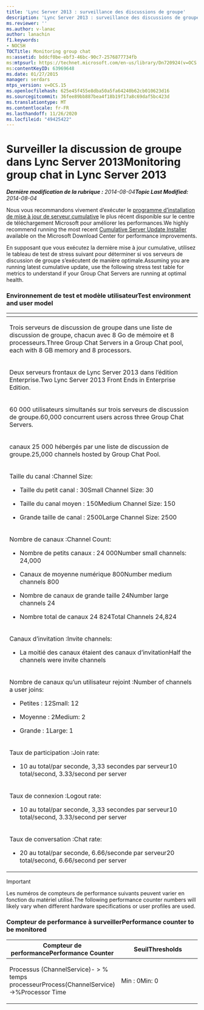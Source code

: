 ```yaml
---
title: 'Lync Server 2013 : surveillance des discussions de groupe'
description: 'Lync Server 2013 : surveillance des discussions de groupe.'
ms.reviewer: ''
ms.author: v-lanac
author: lanachin
f1.keywords:
- NOCSH
TOCTitle: Monitoring group chat
ms:assetid: bddcf0be-ebf3-46bc-90c7-2576877734fb
ms:mtpsurl: https://technet.microsoft.com/en-us/library/Dn720924(v=OCS.15)
ms:contentKeyID: 63969648
ms.date: 01/27/2015
manager: serdars
mtps_version: v=OCS.15
ms.openlocfilehash: 625e45f455e8dba50a5fa64240b62cb010623d16
ms.sourcegitcommit: 36fee89bb887bea4f18b19f17a8c69daf5bc423d
ms.translationtype: MT
ms.contentlocale: fr-FR
ms.lasthandoff: 11/26/2020
ms.locfileid: "49425422"
---
```

# <a name="monitoring-group-chat-in-lync-server-2013"></a><span data-ttu-id="34154-103">Surveiller la discussion de groupe dans Lync Server 2013</span><span class="sxs-lookup"><span data-stu-id="34154-103">Monitoring group chat in Lync Server 2013</span></span>

<div data-xmlns="http://www.w3.org/1999/xhtml">

<div class="topic" data-xmlns="http://www.w3.org/1999/xhtml" data-msxsl="urn:schemas-microsoft-com:xslt" data-cs="https://msdn.microsoft.com/">

<div data-asp="https://msdn2.microsoft.com/asp">



</div>

<div id="mainSection">

<div id="mainBody"><span data-ttu-id="34154-104">

<span> </span></span><span class="sxs-lookup"><span data-stu-id="34154-104">

<span> </span></span></span>

<span data-ttu-id="34154-105">_**Dernière modification de la rubrique :** 2014-08-04_</span><span class="sxs-lookup"><span data-stu-id="34154-105">_**Topic Last Modified:** 2014-08-04_</span></span>

<span data-ttu-id="34154-106">Nous vous recommandons vivement d’exécuter le [programme d’installation de mise à jour de serveur cumulative](https://support.microsoft.com/kb/968802) le plus récent disponible sur le centre de téléchargement Microsoft pour améliorer les performances.</span><span class="sxs-lookup"><span data-stu-id="34154-106">We highly recommend running the most recent [Cumulative Server Update Installer](https://support.microsoft.com/kb/968802) available on the Microsoft Download Center for performance improvements.</span></span>

<span data-ttu-id="34154-107">En supposant que vous exécutez la dernière mise à jour cumulative, utilisez le tableau de test de stress suivant pour déterminer si vos serveurs de discussion de groupe s’exécutent de manière optimale.</span><span class="sxs-lookup"><span data-stu-id="34154-107">Assuming you are running latest cumulative update, use the following stress test table for metrics to understand if your Group Chat Servers are running at optimal health.</span></span>

### <a name="test-environment-and-user-model"></a><span data-ttu-id="34154-108">Environnement de test et modèle utilisateur</span><span class="sxs-lookup"><span data-stu-id="34154-108">Test environment and user model</span></span>

<table>
<colgroup>
<col style="width: 100%" />
</colgroup>
<thead>
<tr class="header">
<th> </th>
</tr>
</thead>
<tbody>
<tr class="odd">
<td><p><span data-ttu-id="34154-109">Trois serveurs de discussion de groupe dans une liste de discussion de groupe, chacun avec 8 Go de mémoire et 8 processeurs.</span><span class="sxs-lookup"><span data-stu-id="34154-109">Three Group Chat Servers in a Group Chat pool, each with 8 GB memory and 8 processors.</span></span></p></td>
</tr>
<tr class="even">
<td><p><span data-ttu-id="34154-110">Deux serveurs frontaux de Lync Server 2013 dans l’édition Enterprise.</span><span class="sxs-lookup"><span data-stu-id="34154-110">Two Lync Server 2013 Front Ends in Enterprise Edition.</span></span></p></td>
</tr>
<tr class="odd">
<td><p><span data-ttu-id="34154-111">60 000 utilisateurs simultanés sur trois serveurs de discussion de groupe.</span><span class="sxs-lookup"><span data-stu-id="34154-111">60,000 concurrent users across three Group Chat Servers.</span></span></p></td>
</tr>
<tr class="even">
<td><p><span data-ttu-id="34154-112">canaux 25 000 hébergés par une liste de discussion de groupe.</span><span class="sxs-lookup"><span data-stu-id="34154-112">25,000 channels hosted by Group Chat Pool.</span></span></p></td>
</tr>
<tr class="odd">
<td><p><span data-ttu-id="34154-113">Taille du canal :</span><span class="sxs-lookup"><span data-stu-id="34154-113">Channel Size:</span></span></p>
<ul>
<li><p><span data-ttu-id="34154-114">Taille du petit canal : 30</span><span class="sxs-lookup"><span data-stu-id="34154-114">Small Channel Size: 30</span></span></p></li>
<li><p><span data-ttu-id="34154-115">Taille du canal moyen : 150</span><span class="sxs-lookup"><span data-stu-id="34154-115">Medium Channel Size: 150</span></span></p></li>
<li><p><span data-ttu-id="34154-116">Grande taille de canal : 2500</span><span class="sxs-lookup"><span data-stu-id="34154-116">Large Channel Size: 2500</span></span></p></li>
</ul></td>
</tr>
<tr class="even">
<td><p><span data-ttu-id="34154-117">Nombre de canaux :</span><span class="sxs-lookup"><span data-stu-id="34154-117">Channel Count:</span></span></p>
<ul>
<li><p><span data-ttu-id="34154-118">Nombre de petits canaux : 24 000</span><span class="sxs-lookup"><span data-stu-id="34154-118">Number small channels: 24,000</span></span></p></li>
<li><p><span data-ttu-id="34154-119">Canaux de moyenne numérique 800</span><span class="sxs-lookup"><span data-stu-id="34154-119">Number medium channels 800</span></span></p></li>
<li><p><span data-ttu-id="34154-120">Nombre de canaux de grande taille 24</span><span class="sxs-lookup"><span data-stu-id="34154-120">Number large channels 24</span></span></p></li>
<li><p><span data-ttu-id="34154-121">Nombre total de canaux 24 824</span><span class="sxs-lookup"><span data-stu-id="34154-121">Total Channels 24,824</span></span></p></li>
</ul></td>
</tr>
<tr class="odd">
<td><p><span data-ttu-id="34154-122">Canaux d’invitation :</span><span class="sxs-lookup"><span data-stu-id="34154-122">Invite channels:</span></span></p>
<ul>
<li><p><span data-ttu-id="34154-123">La moitié des canaux étaient des canaux d’invitation</span><span class="sxs-lookup"><span data-stu-id="34154-123">Half the channels were invite channels</span></span></p></li>
</ul></td>
</tr>
<tr class="even">
<td><p><span data-ttu-id="34154-124">Nombre de canaux qu’un utilisateur rejoint :</span><span class="sxs-lookup"><span data-stu-id="34154-124">Number of channels a user joins:</span></span></p>
<ul>
<li><p><span data-ttu-id="34154-125">Petites : 12</span><span class="sxs-lookup"><span data-stu-id="34154-125">Small: 12</span></span></p></li>
<li><p><span data-ttu-id="34154-126">Moyenne : 2</span><span class="sxs-lookup"><span data-stu-id="34154-126">Medium: 2</span></span></p></li>
<li><p><span data-ttu-id="34154-127">Grande : 1</span><span class="sxs-lookup"><span data-stu-id="34154-127">Large: 1</span></span></p></li>
</ul></td>
</tr>
<tr class="odd">
<td><p><span data-ttu-id="34154-128">Taux de participation :</span><span class="sxs-lookup"><span data-stu-id="34154-128">Join rate:</span></span></p>
<ul>
<li><p><span data-ttu-id="34154-129">10 au total/par seconde, 3,33 secondes par serveur</span><span class="sxs-lookup"><span data-stu-id="34154-129">10 total/second, 3.33/second per server</span></span></p></li>
</ul></td>
</tr>
<tr class="even">
<td><p><span data-ttu-id="34154-130">Taux de connexion :</span><span class="sxs-lookup"><span data-stu-id="34154-130">Logout rate:</span></span></p>
<ul>
<li><p><span data-ttu-id="34154-131">10 au total/par seconde, 3,33 secondes par serveur</span><span class="sxs-lookup"><span data-stu-id="34154-131">10 total/second, 3.33/second per server</span></span></p></li>
</ul></td>
</tr>
<tr class="odd">
<td><p><span data-ttu-id="34154-132">Taux de conversation :</span><span class="sxs-lookup"><span data-stu-id="34154-132">Chat rate:</span></span></p>
<ul>
<li><p><span data-ttu-id="34154-133">20 au total/par seconde, 6.66/seconde par serveur</span><span class="sxs-lookup"><span data-stu-id="34154-133">20 total/second, 6.66/second per server</span></span></p></li>
</ul></td>
</tr>
</tbody>
</table>


<div>


> [!IMPORTANT]  
> <span data-ttu-id="34154-134">Les numéros de compteurs de performance suivants peuvent varier en fonction du matériel utilisé.</span><span class="sxs-lookup"><span data-stu-id="34154-134">The following performance counter numbers will likely vary when different hardware specifications or user profiles are used.</span></span>



</div>

### <a name="performance-counter-to-be-monitored"></a><span data-ttu-id="34154-135">Compteur de performance à surveiller</span><span class="sxs-lookup"><span data-stu-id="34154-135">Performance counter to be monitored</span></span>

<table>
<colgroup>
<col style="width: 50%" />
<col style="width: 50%" />
</colgroup>
<thead>
<tr class="header">
<th><span data-ttu-id="34154-136">Compteur de performance</span><span class="sxs-lookup"><span data-stu-id="34154-136">Performance Counter</span></span></th>
<th><span data-ttu-id="34154-137">Seuil</span><span class="sxs-lookup"><span data-stu-id="34154-137">Thresholds</span></span></th>
</tr>
</thead>
<tbody>
<tr class="odd">
<td><p><span data-ttu-id="34154-138">Processus (ChannelService)- &gt; % temps processeur</span><span class="sxs-lookup"><span data-stu-id="34154-138">Process(ChannelService)-&gt;%Processor Time</span></span></p></td>
<td><p><span data-ttu-id="34154-139">Min : 0</span><span class="sxs-lookup"><span data-stu-id="34154-139">Min: 0</span></span></p></td>
</tr>
</tbody>
</table><span data-ttu-id="34154-140">


</div>

<span> </span>

</div>

</div>

</span><span class="sxs-lookup"><span data-stu-id="34154-140">


</div>

<span> </span>

</div>

</div>

</span></span></div>

